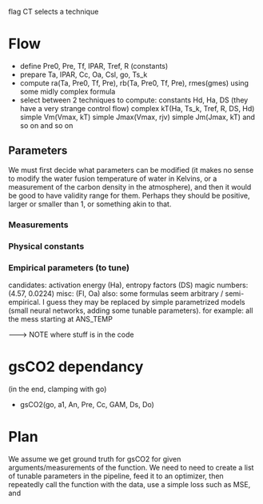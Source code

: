 
flag CT selects a technique

# Flow
* define Pre0, Pre, Tf, IPAR, Tref, R (constants)
* prepare Ta, IPAR, Cc, Oa, Csl, go, Ts_k
* compute ra(Ta, Pre0, Tf, Pre), rb(Ta, Pre0, Tf, Pre), rmes(gmes) using some midly complex formula
* select between 2 techniques to compute:
    constants Hd, Ha, DS (they have a very strange control flow)
    complex kT(Ha, Ts_k, Tref, R, DS, Hd)
    simple Vm(Vmax, kT)
    simple Jmax(Vmax, rjv)
    simple Jm(Jmax, kT)
and so on and so on

## Parameters
We must first decide what parameters can be modified (it makes no sense to modify the water fusion temperature of water in Kelvins, or a measurement of the carbon density in the atmosphere), and then it would be good to have validity range for them. Perhaps they should be positive, larger or smaller than 1, or something akin to that.
### Measurements
### Physical constants
### Empirical parameters (to tune)
candidates: activation energy (Ha), entropy factors (DS)
magic numbers: (4.57, 0.0224)
misc: (FI, Oa)
also: some formulas seem arbitrary / semi-empirical. I guess they may be replaced by simple parametrized models (small neural networks, adding some tunable parameters). for example: all the mess starting at ANS_TEMP

---> NOTE where stuff is in the code

# gsCO2 dependancy
(in the end, clamping with go)
* gsCO2(go, a1, An, Pre, Cc, GAM, Ds, Do)

# Plan
We assume we get ground truth for gsCO2 for given arguments/measurements of the function. We need to need to create a list of tunable parameters in the pipeline, feed it to an optimizer, then repeatedly call the function with the data, use a simple loss such as MSE, and 